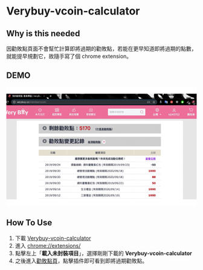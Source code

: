 # Verybuy-vcoin-calculator

## Why is this needed
因勸敗點頁面不會幫忙計算即將過期的勸敗點，若能在更早知道即將過期的點數，就能提早規劃它，故隨手寫了個 chrome extension。

## DEMO
![DEMOGif](./images/demo.gif)

## How To Use
1. 下載 [Verybuy-vcoin-calculator](https://mega.nz/#!989UTSoC!w3K2wzsOOBrXOAhPUihcEsdEyJ-bK35iQf0N7Hm0qTIVerybuy-vcoin-calculato)
2. 進入 [chrome://extensions/](chrome://extensions/)
3. 點擊左上「**載入未封裝項目**」，選擇剛剛下載的 **Verybuy-vcoin-calculator**
4. 之後進入[勸敗點頁](https://www.verybuy.cc/member/vcoin)，點擊插件即可看到即將過期勸敗點。